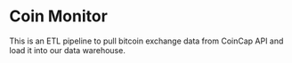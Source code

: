 # Coin Monitor
This is an ETL pipeline to pull bitcoin exchange data from CoinCap API and load it into our data warehouse.
